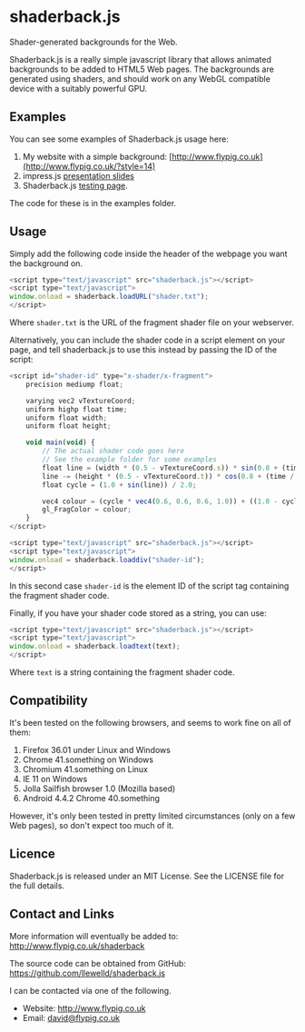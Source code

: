 # shaderback.js
Shader-generated backgrounds for the Web.

Shaderback.js is a really simple javascript library that allows animated backgrounds to be added to HTML5 Web pages. The backgrounds are generated using shaders, and should work on any WebGL compatible device with a suitably powerful GPU.

## Examples

You can see some examples of Shaderback.js usage here:

1. My website with a simple background: [http://www.flypig.co.uk](http://www.flypig.co.uk/?style=14)
1. impress.js [presentation slides](https://cdn.rawgit.com/llewelld/shaderback/507aaaf8651f16ae7e451b73e9fb5017c7a23ddf/examples/presentation/index.html)
1. Shaderback.js [testing page](https://cdn.rawgit.com/llewelld/shaderback/507aaaf8651f16ae7e451b73e9fb5017c7a23ddf/examples/test.html).

The code for these is in the examples folder.

## Usage

Simply add the following code inside the header of the webpage you want the background on.

```JavaScript
<script type="text/javascript" src="shaderback.js"></script>
<script type="text/javascript">
window.onload = shaderback.loadURL("shader.txt");
</script>
```
Where `shader.txt` is the URL of the fragment shader file on your webserver.

Alternatively, you can include the shader code in a script element on your page, and tell shaderback.js to use this instead by passing the ID of the script:

```JavaScript
<script id="shader-id" type="x-shader/x-fragment">
	precision mediump float;

	varying vec2 vTextureCoord;
	uniform highp float time;
	uniform float width;
	uniform float height;

	void main(void) {
		// The actual shader code goes here
		// See the example folder for some examples 
		float line = (width * (0.5 - vTextureCoord.s)) * sin(0.8 + (time / 30000.0));
		line -= (height * (0.5 - vTextureCoord.t)) * cos(0.8 + (time / 30000.0));
		float cycle = (1.0 + sin(line)) / 2.0;

		vec4 colour = (cycle * vec4(0.6, 0.6, 0.6, 1.0)) + ((1.0 - cycle) * vec4(0.9, 0.9, 0.9, 1.0));
		gl_FragColor = colour;
	}
</script>

<script type="text/javascript" src="shaderback.js"></script>
<script type="text/javascript">
window.onload = shaderback.loaddiv("shader-id");
</script>
```
In this second case `shader-id` is the element ID of the script tag containing the fragment shader code.

Finally, if you have your shader code stored as a string, you can use:

```JavaScript
<script type="text/javascript" src="shaderback.js"></script>
<script type="text/javascript">
window.onload = shaderback.loadtext(text);
</script>
```
Where `text` is a string containing the fragment shader code.


## Compatibility
It's been tested on the following browsers, and seems to work fine on all of them:

1. Firefox 36.01 under Linux and Windows
1. Chrome 41.something on Windows
1. Chromium 41.something on Linux
1. IE 11 on Windows
1. Jolla Sailfish browser 1.0 (Mozilla based) 
1. Android 4.4.2 Chrome 40.something

However, it's only been tested in pretty limited circumstances (only on a few Web pages), so don't expect too much of it.

## Licence

Shaderback.js is released under an MIT License. See the LICENSE file for the full details.

## Contact and Links

More information will eventually be added to: http://www.flypig.co.uk/shaderback

The source code can be obtained from GitHub: https://github.com/llewelld/shaderback.js

I can be contacted via one of the following.

 * Website: http://www.flypig.co.uk
 * Email: david@flypig.co.uk

